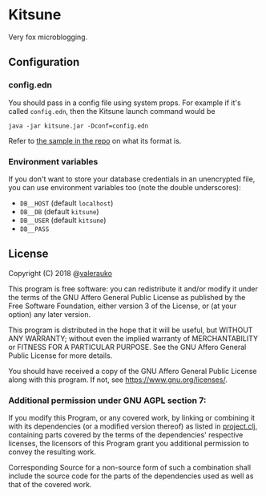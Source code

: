 # Kitsune

Very fox microblogging.

## Configuration

### config.edn

You should pass in a config file using system props. For example if it's called `config.edn`, then the Kitsune launch command would be

```
java -jar kitsune.jar -Dconf=config.edn
```

Refer to [the sample in the repo](https://github.com/valerauko/kitsune/blob/master/config/prod/config.edn) on what its format is.

### Environment variables

If you don't want to store your database credentials in an unencrypted file, you can use environment variables too (note the double underscores):

* `DB__HOST` (default `localhost`)
* `DB__DB` (default `kitsune`)
* `DB__USER` (default `kitsune`)
* `DB__PASS`

## License

Copyright (C) 2018 @[valerauko](https://github.com/valerauko)

This program is free software: you can redistribute it and/or modify it under the terms of the GNU Affero General Public License as published by the Free Software Foundation, either version 3 of the License, or (at your option) any later version.

This program is distributed in the hope that it will be useful, but WITHOUT ANY WARRANTY; without even the implied warranty of MERCHANTABILITY or FITNESS FOR A PARTICULAR PURPOSE. See the GNU Affero General Public License for more details.

You should have received a copy of the GNU Affero General Public License along with this program. If not, see https://www.gnu.org/licenses/.

### Additional permission under GNU AGPL section 7:

If you modify this Program, or any covered work, by linking or combining it with its dependencies  (or a modified version thereof) as listed in [project.clj](project.clj), containing parts covered by the terms of the dependencies' respective licenses, the licensors of this Program grant you additional permission to convey the resulting work.

Corresponding Source for a non-source form of such a combination shall include the source code for the parts of the dependencies used as well as that of the covered work.

